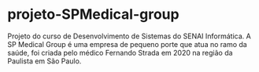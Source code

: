 # projeto-SPMedical-group
Projeto do curso de Desenvolvimento de Sistemas do SENAI Informática. A SP Medical Group é uma empresa de pequeno porte que atua no ramo da saúde, foi criada pelo médico Fernando Strada em 2020 na região da Paulista em São Paulo.

